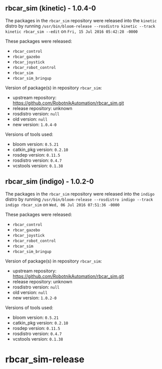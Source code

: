 ## rbcar_sim (kinetic) - 1.0.4-0

The packages in the `rbcar_sim` repository were released into the `kinetic` distro by running `/usr/bin/bloom-release --rosdistro kinetic --track kinetic rbcar_sim --edit` on `Fri, 15 Jul 2016 05:42:28 -0000`

These packages were released:
- `rbcar_control`
- `rbcar_gazebo`
- `rbcar_joystick`
- `rbcar_robot_control`
- `rbcar_sim`
- `rbcar_sim_bringup`

Version of package(s) in repository `rbcar_sim`:

- upstream repository: https://github.com/RobotnikAutomation/rbcar_sim.git
- release repository: unknown
- rosdistro version: `null`
- old version: `null`
- new version: `1.0.4-0`

Versions of tools used:

- bloom version: `0.5.21`
- catkin_pkg version: `0.2.10`
- rosdep version: `0.11.5`
- rosdistro version: `0.4.7`
- vcstools version: `0.1.38`


## rbcar_sim (indigo) - 1.0.2-0

The packages in the `rbcar_sim` repository were released into the `indigo` distro by running `/usr/bin/bloom-release --rosdistro indigo --track indigo rbcar_sim` on `Wed, 06 Jul 2016 07:51:36 -0000`

These packages were released:
- `rbcar_control`
- `rbcar_gazebo`
- `rbcar_joystick`
- `rbcar_robot_control`
- `rbcar_sim`
- `rbcar_sim_bringup`

Version of package(s) in repository `rbcar_sim`:

- upstream repository: https://github.com/RobotnikAutomation/rbcar_sim.git
- release repository: unknown
- rosdistro version: `null`
- old version: `null`
- new version: `1.0.2-0`

Versions of tools used:

- bloom version: `0.5.21`
- catkin_pkg version: `0.2.10`
- rosdep version: `0.11.5`
- rosdistro version: `0.4.7`
- vcstools version: `0.1.38`


# rbcar_sim-release